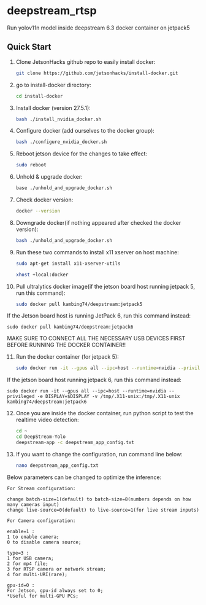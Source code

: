 # deepstream_rtsp
Run yolov11n model inside deepstream 6.3 docker container on jetpack5

## Quick Start

1. Clone JetsonHacks github repo to easily install docker:
   ```bash
   git clone https://github.com/jetsonhacks/install-docker.git

2. go to install-docker directory:
   ```bash
   cd install-docker

3. Install docker (version 27.5.1):
   ```bash
   bash ./install_nvidia_docker.sh

4. Configure docker (add ourselves to the docker group):
   ```bash
   bash ./configure_nvidia_docker.sh

5. Reboot jetson device for the changes to take effect:
   ```bash
   sudo reboot

6. Unhold & upgrade docker:
   ```bash
   base ./unhold_and_upgrade_docker.sh

7. Check docker version:
   ```bash
   docker --version

8. Downgrade docker(if nothing appeared after checked the docker version):
   ```bash
   bash ./unhold_and_upgrade_docker.sh

9. Run these two commands to install x11 xserver on host machine:
   ```bash
   sudo apt-get install x11-xserver-utils

   xhost +local:docker

10. Pull ultralytics docker image(if the jetson board host running jetpack 5, run this command):
    ```bash
    sudo docker pull kambing74/deepstream:jetpack5

If the Jetson board host is running JetPack 6, run this command instead:    
   ```
   sudo docker pull kambing74/deepstream:jetpack6
   ```

MAKE SURE TO CONNECT ALL THE NECESSARY USB DEVICES FIRST BEFORE RUNNING THE DOCKER CONTAINER!!

11. Run the docker container (for jetpack 5):
    ```bash
    sudo docker run -it --gpus all --ipc=host --runtime=nvidia --privileged -e DISPLAY=$DISPLAY -v /tmp/.X11-unix:/tmp/.X11-unix kambing74/deepstream:jetpack5
    ```
If the jetson board host running jetpack 6, run this command instead:    
   ```
   sudo docker run -it --gpus all --ipc=host --runtime=nvidia --privileged -e DISPLAY=$DISPLAY -v /tmp/.X11-unix:/tmp/.X11-unix kambing74/deepstream:jetpack6
   ```

12. Once you are inside the docker container, run python script to test the realtime video detection:
    ```bash
    cd ~
    cd DeepStream-Yolo
    deepstream-app -c deepstream_app_config.txt

13. If you want to change the configuration, run command line below:
    ```bash
    nano deepstream_app_config.txt

Below parameters can be changed to optimize the inference:    
   ```
   For Stream configuration:
   
   change batch-size=1(default) to batch-size=8(numbers depends on how many cameras input)
   change live-source=0(default) to live-source=1(for live stream inputs)

   For Camera configuration:

   enable=1 :
   1 to enable camera;
   0 to disable camera source;

   type=3 :
   1 for USB camera;
   2 for mp4 file;
   3 for RTSP camera or network stream;
   4 for multi-URI(rare);

   gpu-id=0 :
   For Jetson, gpu-id always set to 0;
   *Useful for multi-GPU PCs;


   ```

